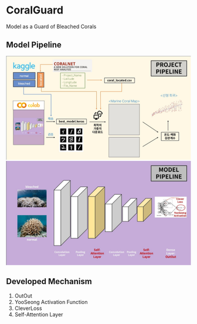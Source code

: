 # CoralGuard
Model as a Guard of Bleached Corals

## Model Pipeline
![Project_Pipeline.jpg](Project_Pipeline.jpg)
![Model_Pipeline.jpg](Model_Pipeline.jpg)

## Developed Mechanism
1. OutOut
2. YooSeong Activation Function
3. CleverLoss
4. Self-Attention Layer
